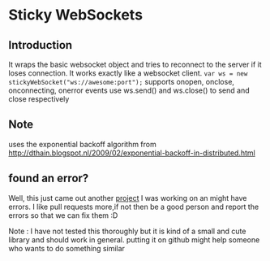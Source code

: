 # Sticky WebSockets

## Introduction

It wraps the basic websocket object and tries to reconnect to the server if it loses connection.
It works exactly like a websocket client.
`var ws = new stickyWebSocket("ws://awesome:port");`
supports onopen, onclose, onconnecting, onerror events 
use ws.send() and ws.close() to send and close respectively

## Note

uses the exponential backoff algorithm from 
http://dthain.blogspot.nl/2009/02/exponential-backoff-in-distributed.html

## found an error?

Well, this just came out another [project](https://github.com/hardfire/mekespo) I was working on an might have errors. I like pull requests more,if not then be a good person and report the errors so that we can fix them :D

Note : I have not tested this thoroughly but it is kind of a small and cute library and should work in general. putting it on github might help someone who wants to do something similar
